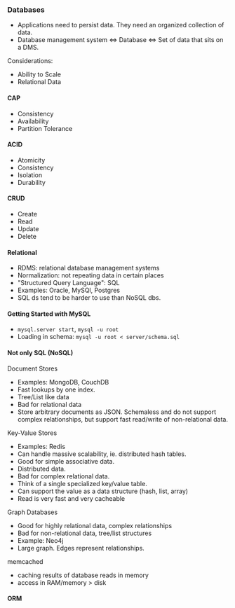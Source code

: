 ### Databases

- Applications need to persist data. They need an organized collection of data.
- Database management system <=> Database <=> Set of data that sits on a DMS.

Considerations:

- Ability to Scale
- Relational Data

#### CAP

- Consistency
- Availability
- Partition Tolerance

#### ACID

- Atomicity
- Consistency
- Isolation
- Durability

#### CRUD

- Create
- Read
- Update
- Delete

#### Relational

- RDMS: relational database management systems
- Normalization: not repeating data in certain places
- "Structured Query Language": SQL
- Examples: Oracle, MySQl, Postgres
- SQL ds tend to be harder to use than NoSQL dbs.

#### Getting Started with MySQL

- `mysql.server start`, `mysql -u root`
- Loading in schema: `mysql -u root < server/schema.sql`

#### Not only SQL (NoSQL)

Document Stores

- Examples: MongoDB, CouchDB
- Fast lookups by one index.
- Tree/List like data
- Bad for relational data
- Store arbitrary documents as JSON. Schemaless and do not support complex relationships, but support fast read/write of non-relational data.

Key-Value Stores

- Examples: Redis
- Can handle massive scalability, ie. distributed hash tables.
- Good for simple associative data.
- Distributed data.
- Bad for complex relational data.
- Think of a single specialized key/value table.
- Can support the value as a data structure (hash, list, array)
- Read is very fast and very cacheable

Graph Databases

- Good for highly relational data, complex relationships
- Bad for non-relational data, tree/list structures
- Example: Neo4j
- Large graph. Edges represent relationships.

memcached

- caching results of database reads in memory
- access in RAM/memory > disk


#### ORM

